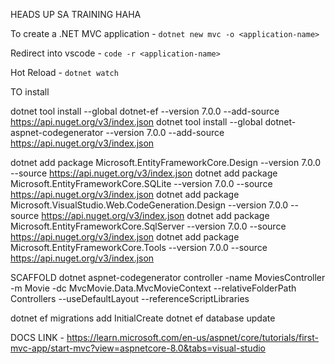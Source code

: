 HEADS UP SA TRAINING HAHA


To create a .NET MVC application - ```dotnet new mvc -o <application-name>```

Redirect into vscode - ```code -r <application-name>```


Hot Reload - ```dotnet watch```

TO install 

dotnet tool install --global dotnet-ef --version 7.0.0 --add-source https://api.nuget.org/v3/index.json
dotnet tool install --global  dotnet-aspnet-codegenerator --version 7.0.0 --add-source https://api.nuget.org/v3/index.json

dotnet add package Microsoft.EntityFrameworkCore.Design --version 7.0.0 --source https://api.nuget.org/v3/index.json
dotnet add package Microsoft.EntityFrameworkCore.SQLite --version 7.0.0 --source https://api.nuget.org/v3/index.json
dotnet add package Microsoft.VisualStudio.Web.CodeGeneration.Design --version 7.0.0 --source https://api.nuget.org/v3/index.json
dotnet add package Microsoft.EntityFrameworkCore.SqlServer --version 7.0.0 --source https://api.nuget.org/v3/index.json
dotnet add package Microsoft.EntityFrameworkCore.Tools --version 7.0.0 --source https://api.nuget.org/v3/index.json

SCAFFOLD 
dotnet aspnet-codegenerator controller -name MoviesController -m Movie -dc MvcMovie.Data.MvcMovieContext --relativeFolderPath Controllers --useDefaultLayout --referenceScriptLibraries


dotnet ef migrations add InitialCreate
dotnet ef database update


DOCS LINK - https://learn.microsoft.com/en-us/aspnet/core/tutorials/first-mvc-app/start-mvc?view=aspnetcore-8.0&tabs=visual-studio


